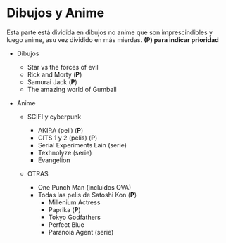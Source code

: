 # Dibujos y Anime

Esta parte está dividida en dibujos no anime que son imprescindibles y luego anime, asu vez dividido en más mierdas. **(P) para indicar prioridad**

- Dibujos
  - Star vs the forces of evil
  - Rick and Morty (**P**)
  - Samurai Jack (**P**)
  - The amazing world of Gumball

- Anime
  - SCIFI y cyberpunk
      - AKIRA (peli) (**P**)
      - GITS 1 y 2 (pelis) (**P**)
      - Serial Experiments Lain (serie)
      - Texhnolyze (serie)
      - Evangelion

  - OTRAS
      - One Punch Man (incluidos OVA)
      - Todas las pelis de Satoshi Kon (**P**)
        - Millenium Actress
        - Paprika (**P**)
        - Tokyo Godfathers
        - Perfect Blue
        - Paranoia Agent (serie)
